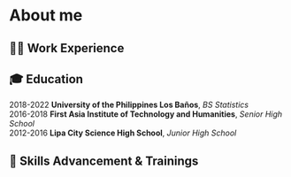 # About me

<!--
**ivanjake/ivanjake** is a ✨ _special_ ✨ repository because its `README.md` (this file) appears on your GitHub profile.

Here are some ideas to get you started:

- 🔭 I’m currently working on ...
- 🌱 I’m currently learning ...
- 👯 I’m looking to collaborate on ...
- 🤔 I’m looking for help with ...
- 💬 Ask me about ...
- 📫 How to reach me: ...
- 😄 Pronouns: ...
- ⚡ Fun fact: ...
-->

## 🧑‍💼 Work Experience

## 🎓 Education
2018-2022 **University of the Philippines Los Baños**, *BS Statistics*<br>
2016-2018 **First Asia Institute of Technology and Humanities**, *Senior High School*<br>
2012-2016 **Lipa City Science High School**, *Junior High School*
## 🌱 Skills Advancement & Trainings
